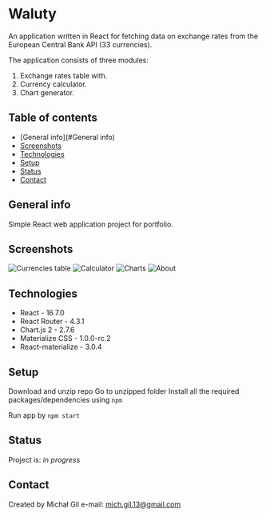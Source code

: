 # Waluty
 An application written in React for fetching data on exchange rates from the European Central Bank API (33 currencies).

The application consists of three modules:
1. Exchange rates table with.
2. Currency calculator.
3. Chart generator.

## Table of contents

* [General info](#General info)
* [Screenshots](#Screenshots)
* [Technologies](#Technologies)
* [Setup](#Setup)
* [Status](#Status)
* [Contact](#Contact)

## General info
Simple React web application project for portfolio.

## Screenshots
![Currencies table](https://i.ibb.co/PG5R5Fg/table2.png "Currencies table")
![Calculator](https://i.ibb.co/HqVcDTr/calc.png "Calculator")
![Charts](https://i.ibb.co/Mk9T3Nx/charts.png "Charts")
![About](https://i.ibb.co/R0nD643/about.png "About")

## Technologies
* React - 16.7.0
* React Router - 4.3.1
* Chart.js 2 - 2.7.6
* Materialize CSS - 1.0.0-rc.2
* React-materialize - 3.0.4

## Setup
   Download and unzip repo
   Go to unzipped folder
   Install all the required packages/dependencies using `npm`
   
   Run app by `npm start`

## Status
Project is: _in progress_

## Contact
Created by Michał Gil
e-mail: mich.gil.13@gmail.com

